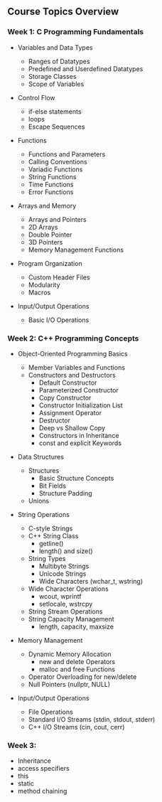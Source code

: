 ## Course Topics Overview

### Week 1: C Programming Fundamentals

- Variables and Data Types
  - Ranges of Datatypes
  - Predefined and Userdefined Datatypes
  - Storage Classes
  - Scope of Variables

- Control Flow
  - if-else statements
  - loops
  - Escape Sequences

- Functions
  - Functions and Parameters
  - Calling Conventions
  - Variadic Functions
  - String Functions
  - Time Functions
  - Error Functions

- Arrays and Memory
  - Arrays and Pointers
  - 2D Arrays
  - Double Pointer
  - 3D Pointers
  - Memory Management Functions

- Program Organization
  - Custom Header Files
  - Modularity
  - Macros

- Input/Output Operations
  - Basic I/O Operations
### Week 2: C++ Programming Concepts

- Object-Oriented Programming Basics
  - Member Variables and Functions
  - Constructors and Destructors
    - Default Constructor
    - Parameterized Constructor
    - Copy Constructor
    - Constructor Initialization List
    - Assignment Operator
    - Destructor
    - Deep vs Shallow Copy
    - Constructors in Inheritance
    - const and explicit Keywords

- Data Structures
  - Structures
    - Basic Structure Concepts
    - Bit Fields
    - Structure Padding
  - Unions

- String Operations
  - C-style Strings
  - C++ String Class
    - getline()
    - length() and size()
  - String Types
    - Multibyte Strings
    - Unicode Strings
    - Wide Characters (wchar_t, wstring)
  - Wide Character Operations
    - wcout, wprintf
    - setlocale, wstrcpy
  - String Stream Operations
  - String Capacity Management
    - length, capacity, maxsize

- Memory Management
  - Dynamic Memory Allocation
    - new and delete Operators
    - malloc and free Functions
  - Operator Overloading for new/delete
  - Null Pointers (nullptr, NULL)

- Input/Output Operations
  - File Operations
  - Standard I/O Streams (stdin, stdout, stderr)
  - C++ I/O Streams (cin, cout, cerr)

### Week 3: 
- Inheritance
- access specifiers
- this
- static
- method chaining
